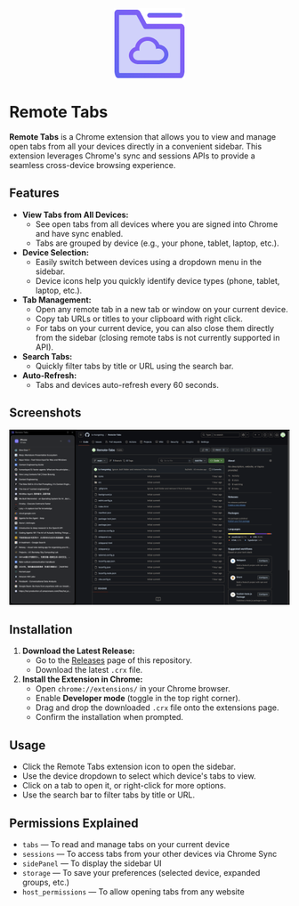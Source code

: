 <div align="center">

![Remote Tabs icon](icons/icon128.png)

</div>

# Remote Tabs

**Remote Tabs** is a Chrome extension that allows you to view and manage open tabs from all your devices directly in a convenient sidebar. This extension leverages Chrome's sync and sessions APIs to provide a seamless cross-device browsing experience.

## Features

- **View Tabs from All Devices:**
  - See open tabs from all devices where you are signed into Chrome and have sync enabled.
  - Tabs are grouped by device (e.g., your phone, tablet, laptop, etc.).
- **Device Selection:**
  - Easily switch between devices using a dropdown menu in the sidebar.
  - Device icons help you quickly identify device types (phone, tablet, laptop, etc.).
- **Tab Management:**
  - Open any remote tab in a new tab or window on your current device.
  - Copy tab URLs or titles to your clipboard with right click.
  - For tabs on your current device, you can also close them directly from the sidebar (closing remote tabs is not currently supported in API).
- **Search Tabs:**
  - Quickly filter tabs by title or URL using the search bar.
- **Auto-Refresh:**
  - Tabs and devices auto-refresh every 60 seconds.

## Screenshots

![Screenshot](screenshot/screenshot.png)

## Installation

1. **Download the Latest Release:**
   - Go to the [Releases](https://github.com/yourusername/remote-tabs/releases) page of this repository.
   - Download the latest `.crx` file.
2. **Install the Extension in Chrome:**
   - Open `chrome://extensions/` in your Chrome browser.
   - Enable **Developer mode** (toggle in the top right corner).
   - Drag and drop the downloaded `.crx` file onto the extensions page.
   - Confirm the installation when prompted.

## Usage

- Click the Remote Tabs extension icon to open the sidebar.
- Use the device dropdown to select which device's tabs to view.
- Click on a tab to open it, or right-click for more options.
- Use the search bar to filter tabs by title or URL.

## Permissions Explained

- `tabs` — To read and manage tabs on your current device
- `sessions` — To access tabs from your other devices via Chrome Sync
- `sidePanel` — To display the sidebar UI
- `storage` — To save your preferences (selected device, expanded groups, etc.)
- `host_permissions` — To allow opening tabs from any website
